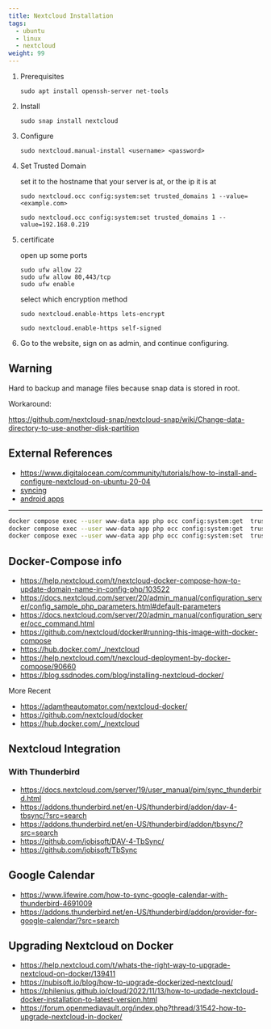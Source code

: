 ```yaml
---
title: Nextcloud Installation
tags:
  - ubuntu
  - linux
  - nextcloud
weight: 99
---
```


1. Prerequisites

    ```
    sudo apt install openssh-server net-tools
    ```

1. Install
    
    ```
    sudo snap install nextcloud
    ```
    
1. Configure

    ```
    sudo nextcloud.manual-install <username> <password>
    ```

1. Set Trusted Domain

    set it to the hostname that your server is at, or the ip it is at

    ```
    sudo nextcloud.occ config:system:set trusted_domains 1 --value=<example.com>
    ```

    ```
    sudo nextcloud.occ config:system:set trusted_domains 1 --value=192.168.0.219
    ```

1. certificate

    open up some ports

    ```
    sudo ufw allow 22
    sudo ufw allow 80,443/tcp
    sudo ufw enable
    ```

    select which encryption method

    ```
    sudo nextcloud.enable-https lets-encrypt
    ```
    ```
    sudo nextcloud.enable-https self-signed
    ```

1. Go to the website, sign on as admin, and continue configuring.
    
## Warning

Hard to backup and manage files because snap data is stored in  root.

Workaround: 

<https://github.com/nextcloud-snap/nextcloud-snap/wiki/Change-data-directory-to-use-another-disk-partition>

## External References

* <https://www.digitalocean.com/community/tutorials/how-to-install-and-configure-nextcloud-on-ubuntu-20-04>
* [syncing](https://docs.nextcloud.com/server/latest/user_manual/en/groupware/sync_android.html)
* [android apps](https://livtec.ch/en/the-10-best-nextcloud-apps-for-your-android-smartphone/)


----------------

```bash
docker compose exec --user www-data app php occ config:system:get  trusted_domains
docker compose exec --user www-data app php occ config:system:get  trusted_domains 0
docker compose exec --user www-data app php occ config:system:set  trusted_domains 4 --value=<hostnameorip>
```


## Docker-Compose info

* <https://help.nextcloud.com/t/nextcloud-docker-compose-how-to-update-domain-name-in-config-php/103522>
* <https://docs.nextcloud.com/server/20/admin_manual/configuration_server/config_sample_php_parameters.html#default-parameters>
* <https://docs.nextcloud.com/server/20/admin_manual/configuration_server/occ_command.html>
* <https://github.com/nextcloud/docker#running-this-image-with-docker-compose>
* <https://hub.docker.com/_/nextcloud>
* <https://help.nextcloud.com/t/nexcloud-deployment-by-docker-compose/90660>
* <https://blog.ssdnodes.com/blog/installing-nextcloud-docker/>

More Recent

* <https://adamtheautomator.com/nextcloud-docker/>
* <https://github.com/nextcloud/docker>
* <https://hub.docker.com/_/nextcloud>

## Nextcloud Integration

### With Thunderbird

* <https://docs.nextcloud.com/server/19/user_manual/pim/sync_thunderbird.html>
* <https://addons.thunderbird.net/en-US/thunderbird/addon/dav-4-tbsync/?src=search>
* <https://addons.thunderbird.net/en-US/thunderbird/addon/tbsync/?src=search>
* <https://github.com/jobisoft/DAV-4-TbSync/>
* <https://github.com/jobisoft/TbSync>

## Google Calendar

* <https://www.lifewire.com/how-to-sync-google-calendar-with-thunderbird-4691009>
* <https://addons.thunderbird.net/en-US/thunderbird/addon/provider-for-google-calendar/?src=search>


## Upgrading Nextcloud on Docker

* <https://help.nextcloud.com/t/whats-the-right-way-to-upgrade-nextcloud-on-docker/139411>
* <https://nubisoft.io/blog/how-to-upgrade-dockerized-nextcloud/>
* <https://philenius.github.io/cloud/2022/11/13/how-to-updade-nextcloud-docker-installation-to-latest-version.html>
* <https://forum.openmediavault.org/index.php?thread/31542-how-to-upgrade-nextcloud-in-docker/>
